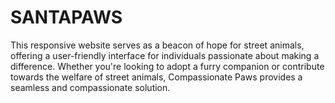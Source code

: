 # SANTAPAWS
 This responsive website serves as a beacon of hope for street animals, offering a user-friendly interface for individuals passionate about making a difference. Whether you're looking to adopt a furry companion or contribute towards the welfare of street animals, Compassionate Paws provides a seamless and compassionate solution.
